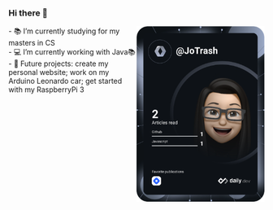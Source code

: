 ### Hi there 👋
<div class="row" style="display: flex;">
  <div class="column" style="flex: 50%;">
    - 📚 I’m currently studying for my masters in CS </br>
    - 💻 I’m currently working with Java📚 </br>
    - 🤖 Future projects: create my personal website; work on my Arduino Leonardo car; get started with my RaspberryPi 3
  </div>
  <p></p>
  <div class="column" style="flex: 50%;">
    <a href="https://app.daily.dev/JoTrash"><img src="https://github.com/JoanaTrashlieva/JoanaTrashlieva/blob/main/devcard.svg" width="300" alt="Jo's Dev      Card"/></a>
  </div>
</div>





